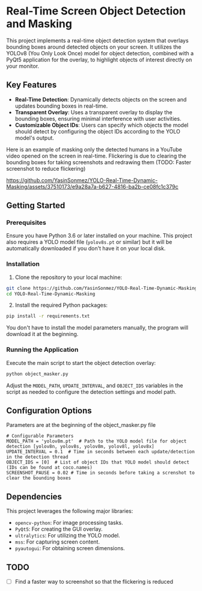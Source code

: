 # Real-Time Screen Object Detection and Masking

This project implements a real-time object detection system that overlays bounding boxes around detected objects on your screen. It utilizes the YOLOv8 (You Only Look Once) model for object detection, combined with a PyQt5 application for the overlay, to highlight objects of interest directly on your monitor.

## Key Features

- **Real-Time Detection**: Dynamically detects objects on the screen and updates bounding boxes in real-time.
- **Transparent Overlay**: Uses a transparent overlay to display the bounding boxes, ensuring minimal interference with user activities.
- **Customizable Object IDs**: Users can specify which objects the model should detect by configuring the object IDs according to the YOLO model's output.

Here is an example of masking only the detected humans in a YouTube video opened on the screen in real-time. Flickering is due to clearing the bounding boxes for taking screenshots and redrawing them (TODO: Faster screenshot to reduce flickering)

https://github.com/YasinSonmez/YOLO-Real-Time-Dynamic-Masking/assets/37510173/e9a28a7a-b627-4816-ba2b-ce08fc1c379c


## Getting Started

### Prerequisites

Ensure you have Python 3.6 or later installed on your machine. This project also requires a YOLO model file (`yolov8s.pt` or similar) but it will be automatically downloaded if you don't have it on your local disk.

### Installation

1. Clone the repository to your local machine:

```bash
git clone https://github.com/YasinSonmez/YOLO-Real-Time-Dynamic-Masking.git
cd YOLO-Real-Time-Dynamic-Masking
```

2. Install the required Python packages:

```bash
pip install -r requirements.txt
```
You don't have to install the model parameters manually, the program will download it at the beginning.

### Running the Application

Execute the main script to start the object detection overlay:

```bash
python object_masker.py
```

Adjust the `MODEL_PATH`, `UPDATE_INTERVAL`, and `OBJECT_IDS` variables in the script as needed to configure the detection settings and model path.

## Configuration Options
Parameters are at the beginning of the object_masker.py file
```
# Configurable Parameters
MODEL_PATH = 'yolov8m.pt'  # Path to the YOLO model file for object detection [yolov8n, yolov8s, yolov8m, yolov8l, yolov8x]
UPDATE_INTERVAL = 0.1  # Time in seconds between each update/detection in the detection thread
OBJECT_IDS = [0]  # List of object IDs that YOLO model should detect (IDs can be found at coco.names)
SCREENSHOT_PAUSE = 0.02 # Time in seconds before taking a screnshot to clear the bounding boxes
```

## Dependencies

This project leverages the following major libraries:

- `opencv-python`: For image processing tasks.
- `PyQt5`: For creating the GUI overlay.
- `ultralytics`: For utilizing the YOLO model.
- `mss`: For capturing screen content.
- `pyautogui`: For obtaining screen dimensions.

## TODO
- [ ] Find a faster way to screenshot so that the flickering is reduced
